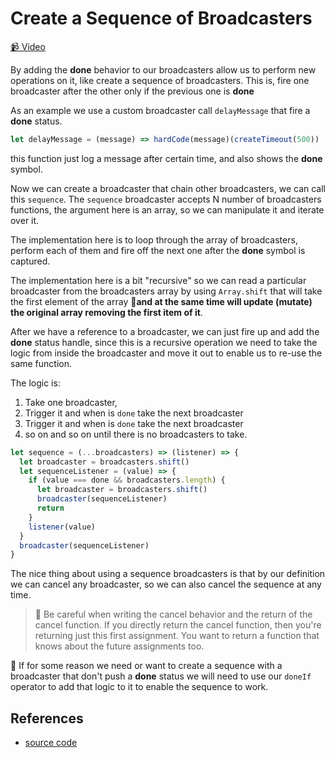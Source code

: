 # Create a Sequence of Broadcasters

[📹 Video](https://egghead.io/lessons/egghead-create-a-sequence-of-broadcasters)

By adding the **done** behavior to our broadcasters allow us to perform new operations on it, like create a sequence of broadcasters. This is, fire one broadcaster after the other only if the previous one is **done**

As an example we use a custom broadcaster call `delayMessage` that fire a **done** status.

```javascript
let delayMessage = (message) => hardCode(message)(createTimeout(500))
```

this function just log a message after certain time, and also shows the **done** symbol.

Now we can create a broadcaster that chain other broadcasters, we can call this `sequence`. The `sequence` broadcaster accepts N number of broadcasters functions, the argument here is an array, so we can manipulate it and iterate over it.

The implementation here is to loop through the array of broadcasters, perform each of them and fire off the next one after the **done** symbol is captured.

The implementation here is a bit "recursive" so we can read a particular broadcaster from the broadcasters array by using `Array.shift` that will take the first element of the array **🚨and at the same time will update (mutate) the original array removing the first item of it**.

After we have a reference to a broadcaster, we can just fire up and add the **done** status handle, since this is a recursive operation we need to take the logic from inside the broadcaster and move it out to enable us to re-use the same function.

The logic is:

1. Take one broadcaster,
2. Trigger it and when is `done` take the next broadcaster
3. Trigger it and when is `done` take the next broadcaster
4. so on and so on until there is no broadcasters to take.

```javascript
let sequence = (...broadcasters) => (listener) => {
  let broadcaster = broadcasters.shift()
  let sequenceListener = (value) => {
    if (value === done && broadcasters.length) {
      let broadcaster = broadcasters.shift()
      broadcaster(sequenceListener)
      return
    }
    listener(value)
  }
  broadcaster(sequenceListener)
}
```

The nice thing about using a sequence broadcasters is that by our definition we can cancel any broadcaster, so we can also cancel the sequence at any time.

> 🔑 Be careful when writing the cancel behavior and the return of the cancel function. If you directly return the cancel function, then you're returning just this first assignment. You want to return a function that knows about the future assignments too.

🚨 If for some reason we need or want to create a sequence with a broadcaster that don't push a **done** status we will need to use our `doneIf` operator to add that logic to it to enable the sequence to work.

## References

- [source code](https://github.com/johnlindquist/crafting-functions/blob/done-if/src/index.js#L15)
